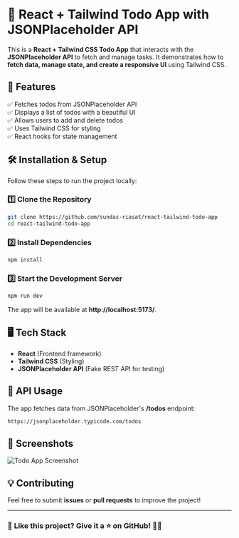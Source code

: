 # 📝 React + Tailwind Todo App with JSONPlaceholder API

This is a **React + Tailwind CSS Todo App** that interacts with the **JSONPlaceholder API** to fetch and manage tasks. It demonstrates how to **fetch data, manage state, and create a responsive UI** using Tailwind CSS.

## 🚀 Features

✅ Fetches todos from JSONPlaceholder API  
✅ Displays a list of todos with a beautiful UI  
✅ Allows users to add and delete todos  
✅ Uses Tailwind CSS for styling  
✅ React hooks for state management  

## 🛠️ Installation & Setup

Follow these steps to run the project locally:

### 1️⃣ Clone the Repository
```sh
git clone https://github.com/sundas-riasat/react-tailwind-todo-app
cd react-tailwind-todo-app
```

### 2️⃣ Install Dependencies
```sh
npm install
```

### 3️⃣ Start the Development Server
```sh
npm run dev
```

The app will be available at **http://localhost:5173/**.

## 🖥️ Tech Stack

- **React** (Frontend framework)
- **Tailwind CSS** (Styling)
- **JSONPlaceholder API** (Fake REST API for testing)

## 📜 API Usage

The app fetches data from JSONPlaceholder's **/todos** endpoint:
```sh
https://jsonplaceholder.typicode.com/todos
```

## 📌 Screenshots

![Todo App Screenshot](./screenshot.png)

## 💡 Contributing

Feel free to submit **issues** or **pull requests** to improve the project!

---

### 📢 **Like this project? Give it a ⭐ on GitHub!** 🚀🔥
